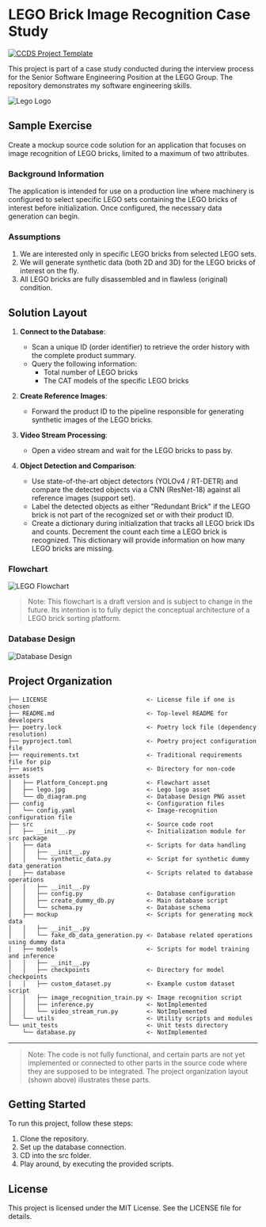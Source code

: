 # LEGO Brick Image Recognition Case Study

[![CCDS Project Template](https://img.shields.io/badge/CCDS-Project%20template-328F97?logo=cookiecutter)](https://cookiecutter-data-science.drivendata.org/)

This project is part of a case study conducted during the interview process for the Senior Software Engineering Position at the LEGO Group. The repository demonstrates my software engineering skills.

![Lego Logo](/assets/lego.jpeg)

## Sample Exercise

Create a mockup source code solution for an application that focuses on image recognition of LEGO bricks, limited to a maximum of two attributes.

### Background Information

The application is intended for use on a production line where machinery is configured to select specific LEGO sets containing the LEGO bricks of interest before initialization. Once configured, the necessary data generation can begin.

### Assumptions

1. We are interested only in specific LEGO bricks from selected LEGO sets.
2. We will generate synthetic data (both 2D and 3D) for the LEGO bricks of interest on the fly.
3. All LEGO bricks are fully disassembled and in flawless (original) condition.

## Solution Layout

1. **Connect to the Database**:
   - Scan a unique ID (order identifier) to retrieve the order history with the complete product summary.
   - Query the following information:
     - Total number of LEGO bricks
     - The CAT models of the specific LEGO bricks

2. **Create Reference Images**:
   - Forward the product ID to the pipeline responsible for generating synthetic images of the LEGO bricks.

3. **Video Stream Processing**:
   - Open a video stream and wait for the LEGO bricks to pass by.

4. **Object Detection and Comparison**:
   - Use state-of-the-art object detectors (YOLOv4 / RT-DETR) and compare the detected objects via a CNN (ResNet-18) against all reference images (support set).
   - Label the detected objects as either "Redundant Brick" if the LEGO brick is not part of the recognized set or with their product ID.
   - Create a dictionary during initialization that tracks all LEGO brick IDs and counts. Decrement the count each time a LEGO brick is recognized. This dictionary will provide information on how many LEGO bricks are missing.

### Flowchart

![LEGO Flowchart](/assets/Lego_Platform_Concept_Flowchart.png)

> Note: This flowchart is a draft version and is subject to change in the future. Its intention is to fully depict the conceptual architecture of a LEGO brick sorting platform.

### Database Design

![Database Design](/assets/db_diagram.png)

## Project Organization

```text
├── LICENSE                            <- License file if one is chosen
├── README.md                          <- Top-level README for developers
├── poetry.lock                        <- Poetry lock file (dependency resolution)
├── pyproject.toml                     <- Poetry project configuration file
├── requirements.txt                   <- Traditional requirements file for pip
├── assets                             <- Directory for non-code assets
│   ├── Platform_Concept.png           <- Flowchart asset
│   ├── lego.jpg                       <- Lego logo asset
│   └── db_diagram.png                 <- Database Design PNG asset
├── config                             <- Configuration files
│   └── config.yaml                    <- Image-recognition configuration file
├── src                                <- Source code root
│   ├── __init__.py                    <- Initialization module for src package
│   ├── data                           <- Scripts for data handling
│   │   ├── __init__.py
│   │   └── synthetic_data.py          <- Script for synthetic dummy data generation
│   ├── database                       <- Scripts related to database operations
│   │   ├── __init__.py
│   │   ├── config.py                  <- Database configuration
│   │   ├── create_dummy_db.py         <- Main database script
│   │   └── schema.py                  <- Database schema
│   ├── mockup                         <- Scripts for generating mock data
│   │   ├── __init__.py
│   │   └── fake_db_data_generation.py <- Database related operations using dummy data
│   ├── models                         <- Scripts for model training and inference
│   │   ├── __init__.py
│   │   ├── checkpoints                <- Directory for model checkpoints
│   │   ├── custom_dataset.py          <- Example custom dataset script
│   │   ├── image_recognition_train.py <- Image recognition script
│   │   ├── inference.py               <- NotImplemented
│   │   └── video_stream_run.py        <- NotImplemented
│   └── utils                          <- Utility scripts and modules
└── unit_tests                         <- Unit tests directory
    └── database.py                    <- NotImplemented

```

--------

> Note: The code is not fully functional, and certain parts are not yet implemented
> or connected to other parts in the source code where they are supposed to be integrated.
> The project organization layout (shown above) illustrates these parts.

## Getting Started

To run this project, follow these steps:

1. Clone the repository.
2. Set up the database connection.
3. CD into the src folder.
4. Play around, by executing the provided scripts.

## License

This project is licensed under the MIT License. See the LICENSE file for details.
